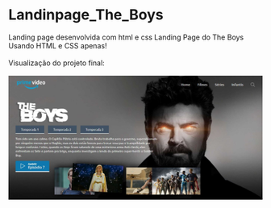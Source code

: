 # Landinpage_The_Boys
Landing page desenvolvida com html e css
Landing Page do The Boys
<br/>
Usando HTML e CSS apenas!
<br/>
<br/>
Visualização do projeto final:
<br/>
<br/>
![Thebosu](https://raw.githubusercontent.com/Ivanrabelo83/Landinpage_The_Boys/master/img/landingpage.JPG)
